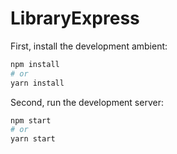 # LibraryExpress

First, install the development ambient:

```bash
npm install
# or
yarn install
```

Second, run the development server:

```bash
npm start
# or
yarn start
```

